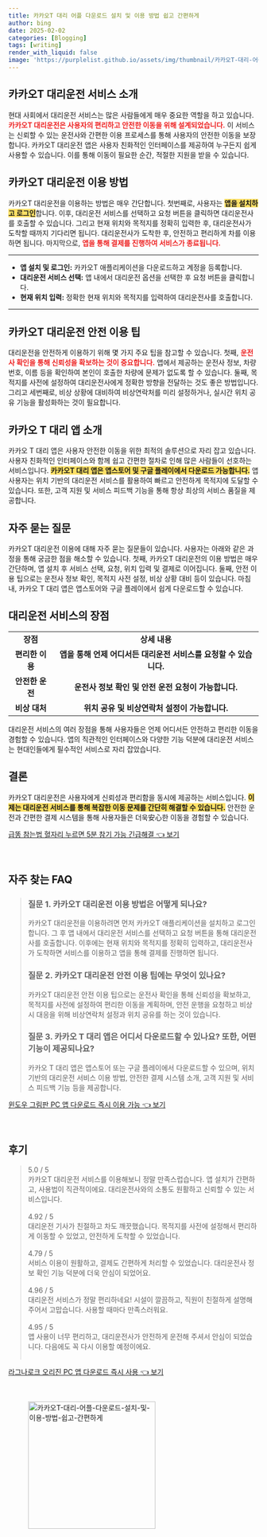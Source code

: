 ```yaml
---
title: 카카오T 대리 어플 다운로드 설치 및 이용 방법 쉽고 간편하게
author: bing
date: 2025-02-02
categories: [Blogging]
tags: [writing]
render_with_liquid: false
image: 'https://purplelist.github.io/assets/img/thumbnail/카카오T-대리-어플-다운로드-설치-및-이용-방법-쉽고-간편하게.webp'
---
```



<h2 id='카카오T-대리운전-서비스-소개'>카카오T 대리운전 서비스 소개</h2>

<p>현대 사회에서 대리운전 서비스는 많은 사람들에게 매우 중요한 역할을 하고 있습니다. <b><span style="color: #ee2323;">카카오T 대리운전은 사용자의 편리하고 안전한 이동을 위해 설계되었습니다.</span></b> 이 서비스는 신뢰할 수 있는 운전사와 간편한 이용 프로세스를 통해 사용자의 안전한 이동을 보장합니다. 카카오T 대리운전 앱은 사용자 친화적인 인터페이스를 제공하여 누구든지 쉽게 사용할 수 있습니다. 이를 통해 이동이 필요한 순간, 적절한 지원을 받을 수 있습니다.</p>

<h2 id='이용-방법'>카카오T 대리운전 이용 방법</h2>

<p>카카오T 대리운전을 이용하는 방법은 매우 간단합니다. 첫번째로, 사용자는 <b><span style="background-color: #ffe066;">앱을 설치하고 로그인</span></b>합니다. 이후, 대리운전 서비스를 선택하고 요청 버튼을 클릭하면 대리운전사를 호출할 수 있습니다. 그리고 현재 위치와 목적지를 정확히 입력한 후, 대리운전사가 도착할 때까지 기다리면 됩니다. 대리운전사가 도착한 후, 안전하고 편리하게 차를 이용하면 됩니다. 마지막으로, <b><span style="color: #ee2323;">앱을 통해 결제를 진행하여 서비스가 종료됩니다.</span></b></p>

<hr />

<ul>
    <li><b>앱 설치 및 로그인:</b> 카카오T 애플리케이션을 다운로드하고 계정을 등록합니다.</li>
    <li><b>대리운전 서비스 선택:</b> 앱 내에서 대리운전 옵션을 선택한 후 요청 버튼을 클릭합니다.</li>
    <li><b>현재 위치 입력:</b> 정확한 현재 위치와 목적지를 입력하여 대리운전사를 호출합니다.</li>
</ul>

<hr />

<h2 id='안전-이용-팁'>카카오T 대리운전 안전 이용 팁</h2>

<p>대리운전을 안전하게 이용하기 위해 몇 가지 주요 팁을 참고할 수 있습니다. 첫째, <b><span style="color: #ee2323;">운전사 확인을 통해 신뢰성을 확보하는 것이 중요합니다.</span></b> 앱에서 제공하는 운전사 정보, 차량 번호, 이름 등을 확인하여 본인이 호출한 차량에 문제가 없도록 할 수 있습니다. 둘째, 목적지를 사전에 설정하여 대리운전사에게 정확한 방향을 전달하는 것도 좋은 방법입니다. 그리고 세번째로, 비상 상황에 대비하여 비상연락처를 미리 설정하거나, 실시간 위치 공유 기능을 활성화하는 것이 필요합니다.</p>

<h2 id='카카오T-대리앱-소개'>카카오 T 대리 앱 소개</h2>

<p>카카오 T 대리 앱은 사용자 안전한 이동을 위한 최적의 솔루션으로 자리 잡고 있습니다. 사용자 친화적인 인터페이스와 함께 쉽고 간편한 절차로 인해 많은 사람들이 선호하는 서비스입니다. <b><span style="background-color: #ffe066;">카카오T 대리 앱은 앱스토어 및 구글 플레이에서 다운로드 가능합니다.</span></b> 앱 사용자는 위치 기반의 대리운전 서비스를 활용하여 빠르고 안전하게 목적지에 도달할 수 있습니다. 또한, 고객 지원 및 서비스 피드백 기능을 통해 항상 최상의 서비스 품질을 제공합니다.</p>

<h2 id='자주-묻는-질문'>자주 묻는 질문</h2>

<p>카카오T 대리운전 이용에 대해 자주 묻는 질문들이 있습니다. 사용자는 아래와 같은 과정을 통해 궁금한 점을 해소할 수 있습니다. 첫째, 카카오T 대리운전의 이용 방법은 매우 간단하며, 앱 설치 후 서비스 선택, 요청, 위치 입력 및 결제로 이어집니다. 둘째, 안전 이용 팁으로는 운전사 정보 확인, 목적지 사전 설정, 비상 상황 대비 등이 있습니다. 마침내, 카카오 T 대리 앱은 앱스토어와 구글 플레이에서 쉽게 다운로드할 수 있습니다.</p>

<h2 id='대리운전-서비스-장점'>대리운전 서비스의 장점</h2>

<table>
    <tr>
        <td style="text-align: center; height: 17px;"><b>장점</b></td>
        <td style="text-align: center; height: 17px;"><b>상세 내용</b></td>
    </tr>
    <tr>
        <td style="text-align: center; height: 17px;"><b>편리한 이용</b></td>
        <td style="text-align: center; height: 17px;"><b>앱을 통해 언제 어디서든 대리운전 서비스를 요청할 수 있습니다.</b></td>
    </tr>
    <tr>
        <td style="text-align: center; height: 17px;"><b>안전한 운전</b></td>
        <td style="text-align: center; height: 17px;"><b>운전사 정보 확인 및 안전 운전 요청이 가능합니다.</b></td>
    </tr>
    <tr>
        <td style="text-align: center; height: 17px;"><b>비상 대처</b></td>
        <td style="text-align: center; height: 17px;"><b>위치 공유 및 비상연락처 설정이 가능합니다.</b></td>
    </tr>
</table>

<p>대리운전 서비스의 여러 장점을 통해 사용자들은 언제 어디서든 안전하고 편리한 이동을 경험할 수 있습니다. 앱의 직관적인 인터페이스와 다양한 기능 덕분에 대리운전 서비스는 현대인들에게 필수적인 서비스로 자리 잡았습니다.</p>

<h2 id='결론'>결론</h2>

<p>카카오T 대리운전은 사용자에게 신뢰성과 편리함을 동시에 제공하는 서비스입니다. <b><span style="background-color: #ffe066;">이제는 대리운전 서비스를 통해 복잡한 이동 문제를 간단히 해결할 수 있습니다.</span></b> 안전한 운전과 간편한 결제 시스템을 통해 사용자들은 더욱安心한 이동을 경험할 수 있습니다.</p>


<p><a class="click-button" title="급똥 참는법 혈자리 누르면 5분 참기 가능 긴급해결" href="https://purplelist.github.io/posts/%EA%B8%89%EB%98%A5-%EC%B0%B8%EB%8A%94%EB%B2%95-%ED%98%88%EC%9E%90%EB%A6%AC-%EB%88%84%EB%A5%B4%EB%A9%B4-5%EB%B6%84-%EC%B0%B8%EA%B8%B0-%EA%B0%80%EB%8A%A5-%EA%B8%B4%EA%B8%89%ED%95%B4%EA%B2%B0/" rel="dofollow">급똥 참는법 혈자리 누르면 5분 참기 가능 긴급해결 👈 보기</a></p><br>
<h2 id='자주_찾는_FAQ'>자주 찾는 FAQ</h2>
<div itemscope="" itemtype="https://schema.org/FAQPage"> 
<blockquote> 
<div itemscope="" itemprop="mainEntity" itemtype="https://schema.org/Question"> 
<h3 itemprop="name">질문 1. 카카오T 대리운전 이용 방법은 어떻게 되나요?</h3> 
<div itemscope="" itemprop="acceptedAnswer" itemtype="https://schema.org/Answer"> 
<span itemprop="text"> 
<p>카카오T 대리운전을 이용하려면 먼저 카카오T 애플리케이션을 설치하고 로그인합니다. 그 후 앱 내에서 대리운전 서비스를 선택하고 요청 버튼을 통해 대리운전사를 호출합니다. 이후에는 현재 위치와 목적지를 정확히 입력하고, 대리운전사가 도착하면 서비스를 이용하고 앱을 통해 결제를 진행하면 됩니다.</p> 
</span> 
</div> 
</div> 

<div itemscope="" itemprop="mainEntity" itemtype="https://schema.org/Question"> 
<h3 itemprop="name">질문 2. 카카오T 대리운전 안전 이용 팁에는 무엇이 있나요?</h3> 
<div itemscope="" itemprop="acceptedAnswer" itemtype="https://schema.org/Answer"> 
<span itemprop="text"> 
<p>카카오T 대리운전 안전 이용 팁으로는 운전사 확인을 통해 신뢰성을 확보하고, 목적지를 사전에 설정하여 편리한 이동을 계획하며, 안전 운행을 요청하고 비상 시 대응을 위해 비상연락처 설정과 위치 공유를 하는 것이 있습니다.</p> 
</span> 
</div> 
</div> 

<div itemscope="" itemprop="mainEntity" itemtype="https://schema.org/Question"> 
<h3 itemprop="name">질문 3. 카카오 T 대리 앱은 어디서 다운로드할 수 있나요? 또한, 어떤 기능이 제공되나요?</h3> 
<div itemscope="" itemprop="acceptedAnswer" itemtype="https://schema.org/Answer"> 
<span itemprop="text"> 
<p>카카오 T 대리 앱은 앱스토어 또는 구글 플레이에서 다운로드할 수 있으며, 위치 기반의 대리운전 서비스 이용 방법, 안전한 결제 시스템 소개, 고객 지원 및 서비스 피드백 기능 등을 제공합니다.</p> 
</span> 
</div> 
</div> 
</blockquote> 
</div>
<p><a class="click-button" title="윈도우 그림판 PC 앱 다운로드 즉시 이용 가능" href="https://purplelist.github.io/posts/%EC%9C%88%EB%8F%84%EC%9A%B0-%EA%B7%B8%EB%A6%BC%ED%8C%90-PC-%EC%95%B1-%EB%8B%A4%EC%9A%B4%EB%A1%9C%EB%93%9C-%EC%A6%89%EC%8B%9C-%EC%9D%B4%EC%9A%A9-%EA%B0%80%EB%8A%A5/" rel="dofollow">윈도우 그림판 PC 앱 다운로드 즉시 이용 가능 👈 보기</a></p><br>
<h2 id='후기'>후기</h2>
<div itemscope itemtype="https://schema.org/Product">
  <blockquote>
  <div itemprop="review" itemscope itemtype="https://schema.org/Review">
      <div itemprop="reviewRating" itemscope itemtype="https://schema.org/Rating"> <span itemprop="ratingValue">5.0</span> / <span itemprop="bestRating">5</span> </div>
      <span itemprop="reviewBody">카카오T 대리운전 서비스를 이용해보니 정말 만족스럽습니다. 앱 설치가 간편하고, 사용법이 직관적이에요. 대리운전사와의 소통도 원활하고 신뢰할 수 있는 서비스입니다. </span>
  </div>
  <br>
  <div itemprop="review" itemscope itemtype="https://schema.org/Review">
      <div itemprop="reviewRating" itemscope itemtype="https://schema.org/Rating"> <span itemprop="ratingValue">4.92</span> / <span itemprop="bestRating">5</span> </div>
      <span itemprop="reviewBody">대리운전 기사가 친절하고 차도 깨끗했습니다. 목적지를 사전에 설정해서 편리하게 이동할 수 있었고, 안전하게 도착할 수 있었습니다. </span>
  </div>
  <br>
  <div itemprop="review" itemscope itemtype="https://schema.org/Review">
      <div itemprop="reviewRating" itemscope itemtype="https://schema.org/Rating"> <span itemprop="ratingValue">4.79</span> / <span itemprop="bestRating">5</span> </div>
      <span itemprop="reviewBody">서비스 이용이 원활하고, 결제도 간편하게 처리할 수 있었습니다. 대리운전사 정보 확인 기능 덕분에 더욱 안심이 되었어요.</span>
  </div>
  <br>
  <div itemprop="review" itemscope itemtype="https://schema.org/Review">
      <div itemprop="reviewRating" itemscope itemtype="https://schema.org/Rating"> <span itemprop="ratingValue">4.96</span> / <span itemprop="bestRating">5</span> </div>
      <span itemprop="reviewBody">대리운전 서비스가 정말 편리하네요! 시설이 깔끔하고, 직원이 친절하게 설명해 주어서 고맙습니다. 사용할 때마다 만족스러워요. </span>
  </div>
  <br>
  <div itemprop="review" itemscope itemtype="https://schema.org/Review">
      <div itemprop="reviewRating" itemscope itemtype="https://schema.org/Rating"> <span itemprop="ratingValue">4.95</span> / <span itemprop="bestRating">5</span> </div>
      <span itemprop="reviewBody">앱 사용이 너무 편리하고, 대리운전사가 안전하게 운전해 주셔서 안심이 되었습니다. 다음에도 꼭 다시 이용할 예정이에요.</span>
  </div>
  <br>
  </blockquote>
</div>
<p><a class="click-button" title="라그나로크 오리진 PC 앱 다운로드 즉시 사용" href="https://purplelist.github.io/posts/%EB%9D%BC%EA%B7%B8%EB%82%98%EB%A1%9C%ED%81%AC-%EC%98%A4%EB%A6%AC%EC%A7%84-PC-%EC%95%B1-%EB%8B%A4%EC%9A%B4%EB%A1%9C%EB%93%9C-%EC%A6%89%EC%8B%9C-%EC%82%AC%EC%9A%A9/" rel="dofollow">라그나로크 오리진 PC 앱 다운로드 즉시 사용 👈 보기</a></p><br>
<figure class="image"><img src="https://purplelist.github.io/assets/img/thumbnail/카카오T-대리-어플-다운로드-설치-및-이용-방법-쉽고-간편하게.webp" alt="카카오T-대리-어플-다운로드-설치-및-이용-방법-쉽고-간편하게" width="256" height="256"></figure>